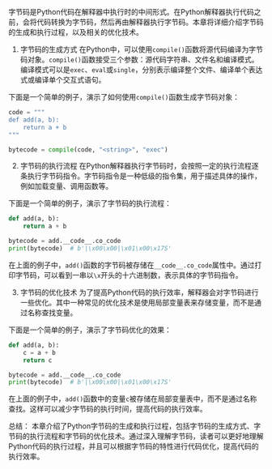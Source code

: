 字节码是Python代码在解释器中执行时的中间形式。在Python解释器执行代码之前，会将代码转换为字节码，然后再由解释器执行字节码。本章将详细介绍字节码的生成和执行过程，以及相关的优化技术。

1. 字节码的生成方式
在Python中，可以使用`compile()`函数将源代码编译为字节码对象。`compile()`函数接受三个参数：源代码字符串、文件名和编译模式。编译模式可以是`exec`、`eval`或`single`，分别表示编译整个文件、编译单个表达式或编译单个交互式语句。

下面是一个简单的例子，演示了如何使用`compile()`函数生成字节码对象：

```python
code = """
def add(a, b):
    return a + b
"""

bytecode = compile(code, "<string>", "exec")
```

2. 字节码的执行流程
在Python解释器执行字节码时，会按照一定的执行流程逐条执行字节码指令。字节码指令是一种低级的指令集，用于描述具体的操作，例如加载变量、调用函数等。

下面是一个简单的例子，演示了字节码的执行流程：

```python
def add(a, b):
    return a + b

bytecode = add.__code__.co_code
print(bytecode)  # b'|\x00\x00|\x01\x00\x17S'
```

在上面的例子中，`add()`函数的字节码被存储在`__code__.co_code`属性中。通过打印字节码，可以看到一串以`\x`开头的十六进制数，表示具体的字节码指令。

3. 字节码的优化技术
为了提高Python代码的执行效率，解释器会对字节码进行一些优化。其中一种常见的优化技术是使用局部变量表来存储变量，而不是通过名称查找变量。

下面是一个简单的例子，演示了字节码优化的效果：

```python
def add(a, b):
    c = a + b
    return c

bytecode = add.__code__.co_code
print(bytecode)  # b'|\x00\x00|\x01\x00\x17S'
```

在上面的例子中，`add()`函数中的变量`c`被存储在局部变量表中，而不是通过名称查找。这样可以减少字节码的执行时间，提高代码的执行效率。

总结：
本章介绍了Python字节码的生成和执行过程，包括字节码的生成方式、字节码的执行流程和字节码的优化技术。通过深入理解字节码，读者可以更好地理解Python代码的执行过程，并且可以根据字节码的特性进行代码优化，提高代码的执行效率。